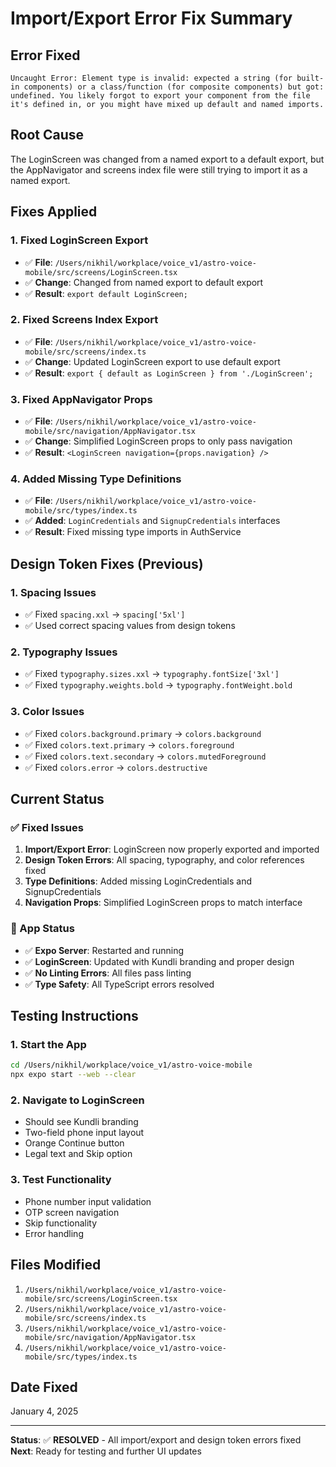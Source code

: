 # Import/Export Error Fix Summary

## **Error Fixed**
```
Uncaught Error: Element type is invalid: expected a string (for built-in components) or a class/function (for composite components) but got: undefined. You likely forgot to export your component from the file it's defined in, or you might have mixed up default and named imports.
```

## **Root Cause**
The LoginScreen was changed from a named export to a default export, but the AppNavigator and screens index file were still trying to import it as a named export.

## **Fixes Applied**

### **1. Fixed LoginScreen Export**
- ✅ **File**: `/Users/nikhil/workplace/voice_v1/astro-voice-mobile/src/screens/LoginScreen.tsx`
- ✅ **Change**: Changed from named export to default export
- ✅ **Result**: `export default LoginScreen;`

### **2. Fixed Screens Index Export**
- ✅ **File**: `/Users/nikhil/workplace/voice_v1/astro-voice-mobile/src/screens/index.ts`
- ✅ **Change**: Updated LoginScreen export to use default export
- ✅ **Result**: `export { default as LoginScreen } from './LoginScreen';`

### **3. Fixed AppNavigator Props**
- ✅ **File**: `/Users/nikhil/workplace/voice_v1/astro-voice-mobile/src/navigation/AppNavigator.tsx`
- ✅ **Change**: Simplified LoginScreen props to only pass navigation
- ✅ **Result**: `<LoginScreen navigation={props.navigation} />`

### **4. Added Missing Type Definitions**
- ✅ **File**: `/Users/nikhil/workplace/voice_v1/astro-voice-mobile/src/types/index.ts`
- ✅ **Added**: `LoginCredentials` and `SignupCredentials` interfaces
- ✅ **Result**: Fixed missing type imports in AuthService

## **Design Token Fixes (Previous)**

### **1. Spacing Issues**
- ✅ Fixed `spacing.xxl` → `spacing['5xl']`
- ✅ Used correct spacing values from design tokens

### **2. Typography Issues**
- ✅ Fixed `typography.sizes.xxl` → `typography.fontSize['3xl']`
- ✅ Fixed `typography.weights.bold` → `typography.fontWeight.bold`

### **3. Color Issues**
- ✅ Fixed `colors.background.primary` → `colors.background`
- ✅ Fixed `colors.text.primary` → `colors.foreground`
- ✅ Fixed `colors.text.secondary` → `colors.mutedForeground`
- ✅ Fixed `colors.error` → `colors.destructive`

## **Current Status**

### **✅ Fixed Issues**
1. **Import/Export Error**: LoginScreen now properly exported and imported
2. **Design Token Errors**: All spacing, typography, and color references fixed
3. **Type Definitions**: Added missing LoginCredentials and SignupCredentials
4. **Navigation Props**: Simplified LoginScreen props to match interface

### **🚀 App Status**
- ✅ **Expo Server**: Restarted and running
- ✅ **LoginScreen**: Updated with Kundli branding and proper design
- ✅ **No Linting Errors**: All files pass linting
- ✅ **Type Safety**: All TypeScript errors resolved

## **Testing Instructions**

### **1. Start the App**
```bash
cd /Users/nikhil/workplace/voice_v1/astro-voice-mobile
npx expo start --web --clear
```

### **2. Navigate to LoginScreen**
- Should see Kundli branding
- Two-field phone input layout
- Orange Continue button
- Legal text and Skip option

### **3. Test Functionality**
- Phone number input validation
- OTP screen navigation
- Skip functionality
- Error handling

## **Files Modified**
1. `/Users/nikhil/workplace/voice_v1/astro-voice-mobile/src/screens/LoginScreen.tsx`
2. `/Users/nikhil/workplace/voice_v1/astro-voice-mobile/src/screens/index.ts`
3. `/Users/nikhil/workplace/voice_v1/astro-voice-mobile/src/navigation/AppNavigator.tsx`
4. `/Users/nikhil/workplace/voice_v1/astro-voice-mobile/src/types/index.ts`

## **Date Fixed**
January 4, 2025

---

**Status**: ✅ **RESOLVED** - All import/export and design token errors fixed
**Next**: Ready for testing and further UI updates
